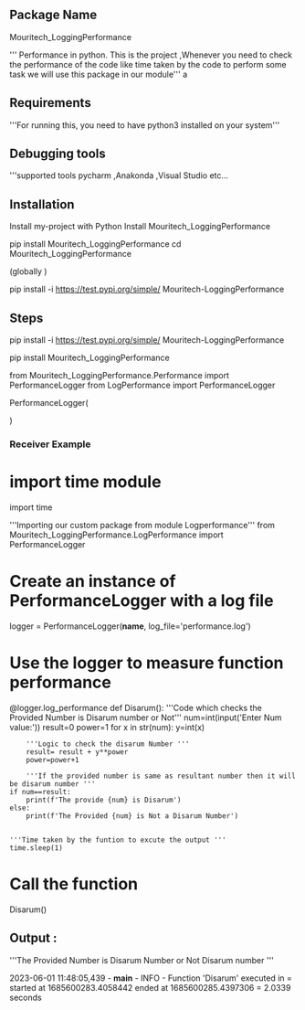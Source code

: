 ## Package Name 
Mouritech_LoggingPerformance

''' Performance in python.
This is the project ,Whenever you need to check the performance of the code like time taken by the code to perform some task we will use this package in our module'''
a

## Requirements 
'''For running this, you need to have python3 installed on your system'''


## Debugging tools 

'''supported tools pycharm ,Anakonda ,Visual Studio etc...


## Installation 

Install my-project with Python
Install Mouritech_LoggingPerformance


  pip install  Mouritech_LoggingPerformance
  cd  Mouritech_LoggingPerformance

  (globally )

pip install -i https://test.pypi.org/simple/ Mouritech-LoggingPerformance


## Steps 

pip install -i https://test.pypi.org/simple/ Mouritech-LoggingPerformance

pip install Mouritech_LoggingPerformance


from Mouritech_LoggingPerformance.Performance import PerformanceLogger
from LogPerformance import PerformanceLogger

PerformanceLogger(

)



### Receiver Example  

# import time module 
import time

'''Importing our custom package from module Logperformance'''
from Mouritech_LoggingPerformance.LogPerformance import PerformanceLogger

# Create an instance of PerformanceLogger with a log file
logger = PerformanceLogger(__name__, log_file='performance.log')

# Use the logger to measure function performance
@logger.log_performance
def Disarum():
    '''Code which checks the Provided Number is Disarum number or Not'''
    num=int(input('Enter Num value:'))
    result=0
    power=1
    for x in str(num):
        y=int(x)

        '''Logic to check the disarum Number '''
        result= result + y**power
        power=power+1

        '''If the provided number is same as resultant number then it will be disarum number '''
    if num==result:
        print(f'The provide {num} is Disarum')
    else:
        print(f'The Provided {num} is Not a Disarum Number')
    

    '''Time taken by the funtion to excute the output '''
    time.sleep(1)

# Call the function
Disarum()



## Output :
'''The Provided Number is Disarum Number or Not Disarum number '''


2023-06-01 11:48:05,439 - __main__ - INFO - Function 'Disarum' executed in = started at 1685600283.4058442   ended at 1685600285.4397306 = 2.0339 seconds